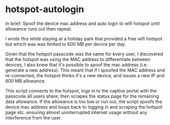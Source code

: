 # hotspot-autologin
In brief: Spoof the device mac address and auto login to wifi hotspot until allowance runs out then repeat.

I wrote this while staying at a holiday park that provided a free wifi hotspot but which was was limited to 600 MB per device per day.

Given that the hotspot passcode was the same for every user, I discovered that the hotspot was using the MAC address to differentiate between devices, I also knew that it's possible to spoof the mac address (i.e. generate a new address). This meant that if I spoofed the MAC address and re-connected, the hotspot thinks it's a new device, and issues a new IP and 600 MB allowance.

This script connects to the hotspot, logs in to the captive portal with the passcode all users share, then scrapes the status page for the remaining data allowance. If the allowance is too low or run out, the script spoofs the device mac address and loops back to logging in and scraping the hotspot page etc. ensuring almost uninterrupted internet usage without any interference from the user.

